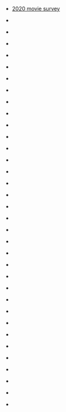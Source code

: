 
- [2020 movie survey](/2021/01/763b493ae866e86f9f0fdff5202e072e/)

- [](/2020/02/1223980874032504832/)

- [](/2019/12/1210244364045209600/)

- [](/2018/12/10157151514583912/)

- [](/2018/12/10157139243288912/)

- [](/2018/11/10157077992243912/)

- [](/2018/01/10156311595118912/)

- [](/2017/12/10156290967388912/)

- [](/2017/11/10156217568758912/)

- [](/2017/02/10155393187483912/)

- [](/2017/02/10155370634283912/)

- [](/2017/02/10155361645768912/)

- [](/2017/01/10155241191463912/)

- [](/2016/12/10155220767948912/)

- [](/2016/12/10155158306058912/)

- [](/2016/12/10155139780123912/)

- [](/2016/08/10154798576068912/)

- [](/2016/02/10154404052703912/)

- [](/2016/01/10154286175508912/)

- [](/2015/12/10154276448763912/)

- [](/2015/12/10154254433638912/)

- [](/2015/02/10153558239723912/)

- [](/2015/01/557197487547486208/)

- [](/2015/01/10153499593903912/)

- [](/2014/12/10153448333678912/)

- [](/2014/12/10153440387483912/)

- [](/2014/12/10153414770048912/)

- [](/2014/12/10153411694413912/)

- [](/2014/12/10153406542158912/)

- [](/2014/02/10152803395493912/)

- [](/2014/01/10152707410033912/)

- [](/2013/12/10152696744903912/)

- [](/2013/12/10152693511073912/)

- [](/2012/12/283954365864239104/)

- [](/2012/12/274889740157874176/)
